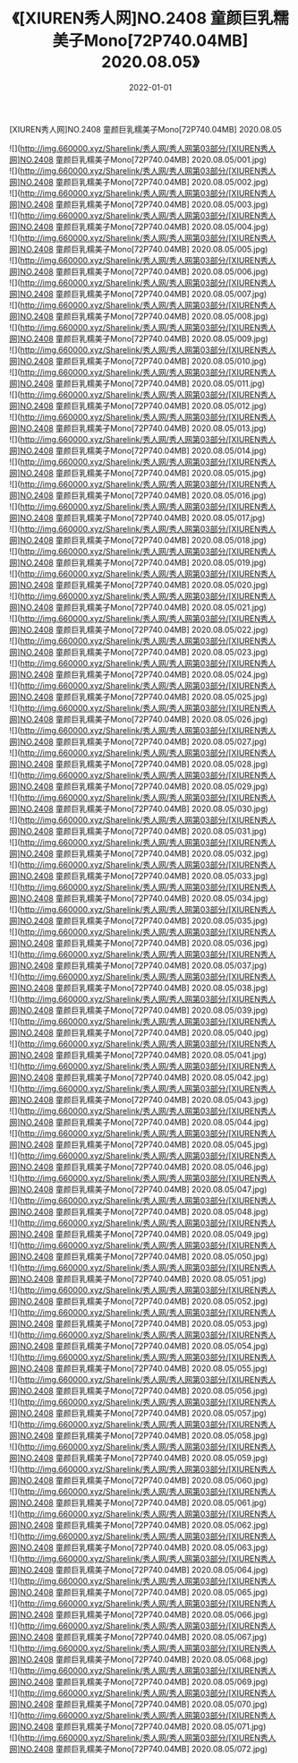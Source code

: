 ﻿---
layout: post
title:  《[XIUREN秀人网]NO.2408 童颜巨乳糯美子Mono[72P740.04MB] 2020.08.05》
date:   2022-01-01
img: http://img.660000.xyz/Sharelink/秀人网/秀人网第03部分/[XIUREN秀人网]NO.2408 童颜巨乳糯美子Mono[72P740.04MB] 2020.08.05/000.jpg
categories: [美女, 清纯, 唯美]
---

[XIUREN秀人网]NO.2408 童颜巨乳糯美子Mono[72P740.04MB] 2020.08.05

 ![](http://img.660000.xyz/Sharelink/秀人网/秀人网第03部分/[XIUREN秀人网]NO.2408 童颜巨乳糯美子Mono[72P740.04MB] 2020.08.05/001.jpg) <br>![](http://img.660000.xyz/Sharelink/秀人网/秀人网第03部分/[XIUREN秀人网]NO.2408 童颜巨乳糯美子Mono[72P740.04MB] 2020.08.05/002.jpg) <br>![](http://img.660000.xyz/Sharelink/秀人网/秀人网第03部分/[XIUREN秀人网]NO.2408 童颜巨乳糯美子Mono[72P740.04MB] 2020.08.05/003.jpg) <br>![](http://img.660000.xyz/Sharelink/秀人网/秀人网第03部分/[XIUREN秀人网]NO.2408 童颜巨乳糯美子Mono[72P740.04MB] 2020.08.05/004.jpg) <br>![](http://img.660000.xyz/Sharelink/秀人网/秀人网第03部分/[XIUREN秀人网]NO.2408 童颜巨乳糯美子Mono[72P740.04MB] 2020.08.05/005.jpg) <br>![](http://img.660000.xyz/Sharelink/秀人网/秀人网第03部分/[XIUREN秀人网]NO.2408 童颜巨乳糯美子Mono[72P740.04MB] 2020.08.05/006.jpg) <br>![](http://img.660000.xyz/Sharelink/秀人网/秀人网第03部分/[XIUREN秀人网]NO.2408 童颜巨乳糯美子Mono[72P740.04MB] 2020.08.05/007.jpg) <br>![](http://img.660000.xyz/Sharelink/秀人网/秀人网第03部分/[XIUREN秀人网]NO.2408 童颜巨乳糯美子Mono[72P740.04MB] 2020.08.05/008.jpg) <br>![](http://img.660000.xyz/Sharelink/秀人网/秀人网第03部分/[XIUREN秀人网]NO.2408 童颜巨乳糯美子Mono[72P740.04MB] 2020.08.05/009.jpg) <br>![](http://img.660000.xyz/Sharelink/秀人网/秀人网第03部分/[XIUREN秀人网]NO.2408 童颜巨乳糯美子Mono[72P740.04MB] 2020.08.05/010.jpg) <br>![](http://img.660000.xyz/Sharelink/秀人网/秀人网第03部分/[XIUREN秀人网]NO.2408 童颜巨乳糯美子Mono[72P740.04MB] 2020.08.05/011.jpg) <br>![](http://img.660000.xyz/Sharelink/秀人网/秀人网第03部分/[XIUREN秀人网]NO.2408 童颜巨乳糯美子Mono[72P740.04MB] 2020.08.05/012.jpg) <br>![](http://img.660000.xyz/Sharelink/秀人网/秀人网第03部分/[XIUREN秀人网]NO.2408 童颜巨乳糯美子Mono[72P740.04MB] 2020.08.05/013.jpg) <br>![](http://img.660000.xyz/Sharelink/秀人网/秀人网第03部分/[XIUREN秀人网]NO.2408 童颜巨乳糯美子Mono[72P740.04MB] 2020.08.05/014.jpg) <br>![](http://img.660000.xyz/Sharelink/秀人网/秀人网第03部分/[XIUREN秀人网]NO.2408 童颜巨乳糯美子Mono[72P740.04MB] 2020.08.05/015.jpg) <br>![](http://img.660000.xyz/Sharelink/秀人网/秀人网第03部分/[XIUREN秀人网]NO.2408 童颜巨乳糯美子Mono[72P740.04MB] 2020.08.05/016.jpg) <br>![](http://img.660000.xyz/Sharelink/秀人网/秀人网第03部分/[XIUREN秀人网]NO.2408 童颜巨乳糯美子Mono[72P740.04MB] 2020.08.05/017.jpg) <br>![](http://img.660000.xyz/Sharelink/秀人网/秀人网第03部分/[XIUREN秀人网]NO.2408 童颜巨乳糯美子Mono[72P740.04MB] 2020.08.05/018.jpg) <br>![](http://img.660000.xyz/Sharelink/秀人网/秀人网第03部分/[XIUREN秀人网]NO.2408 童颜巨乳糯美子Mono[72P740.04MB] 2020.08.05/019.jpg) <br>![](http://img.660000.xyz/Sharelink/秀人网/秀人网第03部分/[XIUREN秀人网]NO.2408 童颜巨乳糯美子Mono[72P740.04MB] 2020.08.05/020.jpg) <br>![](http://img.660000.xyz/Sharelink/秀人网/秀人网第03部分/[XIUREN秀人网]NO.2408 童颜巨乳糯美子Mono[72P740.04MB] 2020.08.05/021.jpg) <br>![](http://img.660000.xyz/Sharelink/秀人网/秀人网第03部分/[XIUREN秀人网]NO.2408 童颜巨乳糯美子Mono[72P740.04MB] 2020.08.05/022.jpg) <br>![](http://img.660000.xyz/Sharelink/秀人网/秀人网第03部分/[XIUREN秀人网]NO.2408 童颜巨乳糯美子Mono[72P740.04MB] 2020.08.05/023.jpg) <br>![](http://img.660000.xyz/Sharelink/秀人网/秀人网第03部分/[XIUREN秀人网]NO.2408 童颜巨乳糯美子Mono[72P740.04MB] 2020.08.05/024.jpg) <br>![](http://img.660000.xyz/Sharelink/秀人网/秀人网第03部分/[XIUREN秀人网]NO.2408 童颜巨乳糯美子Mono[72P740.04MB] 2020.08.05/025.jpg) <br>![](http://img.660000.xyz/Sharelink/秀人网/秀人网第03部分/[XIUREN秀人网]NO.2408 童颜巨乳糯美子Mono[72P740.04MB] 2020.08.05/026.jpg) <br>![](http://img.660000.xyz/Sharelink/秀人网/秀人网第03部分/[XIUREN秀人网]NO.2408 童颜巨乳糯美子Mono[72P740.04MB] 2020.08.05/027.jpg) <br>![](http://img.660000.xyz/Sharelink/秀人网/秀人网第03部分/[XIUREN秀人网]NO.2408 童颜巨乳糯美子Mono[72P740.04MB] 2020.08.05/028.jpg) <br>![](http://img.660000.xyz/Sharelink/秀人网/秀人网第03部分/[XIUREN秀人网]NO.2408 童颜巨乳糯美子Mono[72P740.04MB] 2020.08.05/029.jpg) <br>![](http://img.660000.xyz/Sharelink/秀人网/秀人网第03部分/[XIUREN秀人网]NO.2408 童颜巨乳糯美子Mono[72P740.04MB] 2020.08.05/030.jpg) <br>![](http://img.660000.xyz/Sharelink/秀人网/秀人网第03部分/[XIUREN秀人网]NO.2408 童颜巨乳糯美子Mono[72P740.04MB] 2020.08.05/031.jpg) <br>![](http://img.660000.xyz/Sharelink/秀人网/秀人网第03部分/[XIUREN秀人网]NO.2408 童颜巨乳糯美子Mono[72P740.04MB] 2020.08.05/032.jpg) <br>![](http://img.660000.xyz/Sharelink/秀人网/秀人网第03部分/[XIUREN秀人网]NO.2408 童颜巨乳糯美子Mono[72P740.04MB] 2020.08.05/033.jpg) <br>![](http://img.660000.xyz/Sharelink/秀人网/秀人网第03部分/[XIUREN秀人网]NO.2408 童颜巨乳糯美子Mono[72P740.04MB] 2020.08.05/034.jpg) <br>![](http://img.660000.xyz/Sharelink/秀人网/秀人网第03部分/[XIUREN秀人网]NO.2408 童颜巨乳糯美子Mono[72P740.04MB] 2020.08.05/035.jpg) <br>![](http://img.660000.xyz/Sharelink/秀人网/秀人网第03部分/[XIUREN秀人网]NO.2408 童颜巨乳糯美子Mono[72P740.04MB] 2020.08.05/036.jpg) <br>![](http://img.660000.xyz/Sharelink/秀人网/秀人网第03部分/[XIUREN秀人网]NO.2408 童颜巨乳糯美子Mono[72P740.04MB] 2020.08.05/037.jpg) <br>![](http://img.660000.xyz/Sharelink/秀人网/秀人网第03部分/[XIUREN秀人网]NO.2408 童颜巨乳糯美子Mono[72P740.04MB] 2020.08.05/038.jpg) <br>![](http://img.660000.xyz/Sharelink/秀人网/秀人网第03部分/[XIUREN秀人网]NO.2408 童颜巨乳糯美子Mono[72P740.04MB] 2020.08.05/039.jpg) <br>![](http://img.660000.xyz/Sharelink/秀人网/秀人网第03部分/[XIUREN秀人网]NO.2408 童颜巨乳糯美子Mono[72P740.04MB] 2020.08.05/040.jpg) <br>![](http://img.660000.xyz/Sharelink/秀人网/秀人网第03部分/[XIUREN秀人网]NO.2408 童颜巨乳糯美子Mono[72P740.04MB] 2020.08.05/041.jpg) <br>![](http://img.660000.xyz/Sharelink/秀人网/秀人网第03部分/[XIUREN秀人网]NO.2408 童颜巨乳糯美子Mono[72P740.04MB] 2020.08.05/042.jpg) <br>![](http://img.660000.xyz/Sharelink/秀人网/秀人网第03部分/[XIUREN秀人网]NO.2408 童颜巨乳糯美子Mono[72P740.04MB] 2020.08.05/043.jpg) <br>![](http://img.660000.xyz/Sharelink/秀人网/秀人网第03部分/[XIUREN秀人网]NO.2408 童颜巨乳糯美子Mono[72P740.04MB] 2020.08.05/044.jpg) <br>![](http://img.660000.xyz/Sharelink/秀人网/秀人网第03部分/[XIUREN秀人网]NO.2408 童颜巨乳糯美子Mono[72P740.04MB] 2020.08.05/045.jpg) <br>![](http://img.660000.xyz/Sharelink/秀人网/秀人网第03部分/[XIUREN秀人网]NO.2408 童颜巨乳糯美子Mono[72P740.04MB] 2020.08.05/046.jpg) <br>![](http://img.660000.xyz/Sharelink/秀人网/秀人网第03部分/[XIUREN秀人网]NO.2408 童颜巨乳糯美子Mono[72P740.04MB] 2020.08.05/047.jpg) <br>![](http://img.660000.xyz/Sharelink/秀人网/秀人网第03部分/[XIUREN秀人网]NO.2408 童颜巨乳糯美子Mono[72P740.04MB] 2020.08.05/048.jpg) <br>![](http://img.660000.xyz/Sharelink/秀人网/秀人网第03部分/[XIUREN秀人网]NO.2408 童颜巨乳糯美子Mono[72P740.04MB] 2020.08.05/049.jpg) <br>![](http://img.660000.xyz/Sharelink/秀人网/秀人网第03部分/[XIUREN秀人网]NO.2408 童颜巨乳糯美子Mono[72P740.04MB] 2020.08.05/050.jpg) <br>![](http://img.660000.xyz/Sharelink/秀人网/秀人网第03部分/[XIUREN秀人网]NO.2408 童颜巨乳糯美子Mono[72P740.04MB] 2020.08.05/051.jpg) <br>![](http://img.660000.xyz/Sharelink/秀人网/秀人网第03部分/[XIUREN秀人网]NO.2408 童颜巨乳糯美子Mono[72P740.04MB] 2020.08.05/052.jpg) <br>![](http://img.660000.xyz/Sharelink/秀人网/秀人网第03部分/[XIUREN秀人网]NO.2408 童颜巨乳糯美子Mono[72P740.04MB] 2020.08.05/053.jpg) <br>![](http://img.660000.xyz/Sharelink/秀人网/秀人网第03部分/[XIUREN秀人网]NO.2408 童颜巨乳糯美子Mono[72P740.04MB] 2020.08.05/054.jpg) <br>![](http://img.660000.xyz/Sharelink/秀人网/秀人网第03部分/[XIUREN秀人网]NO.2408 童颜巨乳糯美子Mono[72P740.04MB] 2020.08.05/055.jpg) <br>![](http://img.660000.xyz/Sharelink/秀人网/秀人网第03部分/[XIUREN秀人网]NO.2408 童颜巨乳糯美子Mono[72P740.04MB] 2020.08.05/056.jpg) <br>![](http://img.660000.xyz/Sharelink/秀人网/秀人网第03部分/[XIUREN秀人网]NO.2408 童颜巨乳糯美子Mono[72P740.04MB] 2020.08.05/057.jpg) <br>![](http://img.660000.xyz/Sharelink/秀人网/秀人网第03部分/[XIUREN秀人网]NO.2408 童颜巨乳糯美子Mono[72P740.04MB] 2020.08.05/058.jpg) <br>![](http://img.660000.xyz/Sharelink/秀人网/秀人网第03部分/[XIUREN秀人网]NO.2408 童颜巨乳糯美子Mono[72P740.04MB] 2020.08.05/059.jpg) <br>![](http://img.660000.xyz/Sharelink/秀人网/秀人网第03部分/[XIUREN秀人网]NO.2408 童颜巨乳糯美子Mono[72P740.04MB] 2020.08.05/060.jpg) <br>![](http://img.660000.xyz/Sharelink/秀人网/秀人网第03部分/[XIUREN秀人网]NO.2408 童颜巨乳糯美子Mono[72P740.04MB] 2020.08.05/061.jpg) <br>![](http://img.660000.xyz/Sharelink/秀人网/秀人网第03部分/[XIUREN秀人网]NO.2408 童颜巨乳糯美子Mono[72P740.04MB] 2020.08.05/062.jpg) <br>![](http://img.660000.xyz/Sharelink/秀人网/秀人网第03部分/[XIUREN秀人网]NO.2408 童颜巨乳糯美子Mono[72P740.04MB] 2020.08.05/063.jpg) <br>![](http://img.660000.xyz/Sharelink/秀人网/秀人网第03部分/[XIUREN秀人网]NO.2408 童颜巨乳糯美子Mono[72P740.04MB] 2020.08.05/064.jpg) <br>![](http://img.660000.xyz/Sharelink/秀人网/秀人网第03部分/[XIUREN秀人网]NO.2408 童颜巨乳糯美子Mono[72P740.04MB] 2020.08.05/065.jpg) <br>![](http://img.660000.xyz/Sharelink/秀人网/秀人网第03部分/[XIUREN秀人网]NO.2408 童颜巨乳糯美子Mono[72P740.04MB] 2020.08.05/066.jpg) <br>![](http://img.660000.xyz/Sharelink/秀人网/秀人网第03部分/[XIUREN秀人网]NO.2408 童颜巨乳糯美子Mono[72P740.04MB] 2020.08.05/067.jpg) <br>![](http://img.660000.xyz/Sharelink/秀人网/秀人网第03部分/[XIUREN秀人网]NO.2408 童颜巨乳糯美子Mono[72P740.04MB] 2020.08.05/068.jpg) <br>![](http://img.660000.xyz/Sharelink/秀人网/秀人网第03部分/[XIUREN秀人网]NO.2408 童颜巨乳糯美子Mono[72P740.04MB] 2020.08.05/069.jpg) <br>![](http://img.660000.xyz/Sharelink/秀人网/秀人网第03部分/[XIUREN秀人网]NO.2408 童颜巨乳糯美子Mono[72P740.04MB] 2020.08.05/070.jpg) <br>![](http://img.660000.xyz/Sharelink/秀人网/秀人网第03部分/[XIUREN秀人网]NO.2408 童颜巨乳糯美子Mono[72P740.04MB] 2020.08.05/071.jpg) <br>![](http://img.660000.xyz/Sharelink/秀人网/秀人网第03部分/[XIUREN秀人网]NO.2408 童颜巨乳糯美子Mono[72P740.04MB] 2020.08.05/072.jpg) <br>